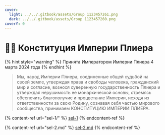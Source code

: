 ```yaml
---
cover:
  light: ../../.gitbook/assets/Group 1123457261.png
  dark: ../../.gitbook/assets/Group 1123457260.png
coverY: 0
---
```


# 🧑‍🎓 Конституция Империи Плиера

{% hint style="warning" %}
Принята Императором Империи Плиера 4 марта 2024 года
{% endhint %}

> Мы, народ Империи Плиера, соединенные общей судьбой на своей земле, утверждая права и свободы человека, гражданский мир и согласие, вознося суверенную государственность Плиера и утверждая нерушимость ее монархической основы, стремясь обеспечить благополучие и процветание Империи, исходя из ответственности за свою Родину, сознавая себя частью мирового сообщества, принимаем КОНСТИТУЦИЮ ИМПЕРИИ ПЛИЕРА.

{% content-ref url="sel-1/" %}
[sel-1](sel-1/)
{% endcontent-ref %}

{% content-ref url="sel-2.md" %}
[sel-2.md](sel-2.md)
{% endcontent-ref %}
